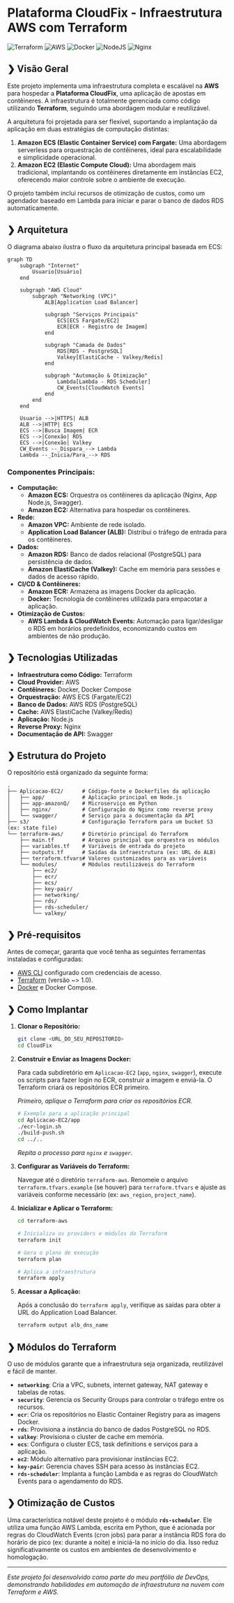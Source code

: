 # Plataforma CloudFix - Infraestrutura AWS com Terraform

![Terraform](https://img.shields.io/badge/Terraform-%237B42BC.svg?style=for-the-badge&logo=terraform&logoColor=white)
![AWS](https://img.shields.io/badge/AWS-%23FF9900.svg?style=for-the-badge&logo=amazon-aws&logoColor=white)
![Docker](https://img.shields.io/badge/docker-%230db7ed.svg?style=for-the-badge&logo=docker&logoColor=white)
![NodeJS](https://img.shields.io/badge/node.js-6DA55F?style=for-the-badge&logo=node.js&logoColor=white)
![Nginx](https://img.shields.io/badge/nginx-%23009639.svg?style=for-the-badge&logo=nginx&logoColor=white)

## ❯ Visão Geral

Este projeto implementa uma infraestrutura completa e escalável na **AWS** para hospedar a **Plataforma CloudFix**, uma aplicação de apostas em contêineres. A infraestrutura é totalmente gerenciada como código utilizando **Terraform**, seguindo uma abordagem modular e reutilizável.

A arquitetura foi projetada para ser flexível, suportando a implantação da aplicação em duas estratégias de computação distintas:
1.  **Amazon ECS (Elastic Container Service) com Fargate:** Uma abordagem serverless para orquestração de contêineres, ideal para escalabilidade e simplicidade operacional.
2.  **Amazon EC2 (Elastic Compute Cloud):** Uma abordagem mais tradicional, implantando os contêineres diretamente em instâncias EC2, oferecendo maior controle sobre o ambiente de execução.

O projeto também inclui recursos de otimização de custos, como um agendador baseado em Lambda para iniciar e parar o banco de dados RDS automaticamente.

## ❯ Arquitetura

O diagrama abaixo ilustra o fluxo da arquitetura principal baseada em ECS:

```mermaid
graph TD
    subgraph "Internet"
        Usuario[Usuário]
    end

    subgraph "AWS Cloud"
        subgraph "Networking (VPC)"
            ALB[Application Load Balancer]

            subgraph "Serviços Principais"
                ECS[ECS Fargate/EC2]
                ECR[ECR - Registro de Imagem]
            end

            subgraph "Camada de Dados"
                RDS[RDS - PostgreSQL]
                Valkey[ElastiCache - Valkey/Redis]
            end

            subgraph "Automação & Otimização"
                Lambda[Lambda - RDS Scheduler]
                CW_Events[CloudWatch Events]
            end
        end
    end

    Usuario -->|HTTPS| ALB
    ALB -->|HTTP| ECS
    ECS -->|Busca Imagem| ECR
    ECS -->|Conexão| RDS
    ECS -->|Conexão| Valkey
    CW_Events --_Dispara_--> Lambda
    Lambda --_Inicia/Para_--> RDS
```

### Componentes Principais:

*   **Computação:**
    *   **Amazon ECS:** Orquestra os contêineres da aplicação (Nginx, App Node.js, Swagger).
    *   **Amazon EC2:** Alternativa para hospedar os contêineres.
*   **Rede:**
    *   **Amazon VPC:** Ambiente de rede isolado.
    *   **Application Load Balancer (ALB):** Distribui o tráfego de entrada para os contêineres.
*   **Dados:**
    *   **Amazon RDS:** Banco de dados relacional (PostgreSQL) para persistência de dados.
    *   **Amazon ElastiCache (Valkey):** Cache em memória para sessões e dados de acesso rápido.
*   **CI/CD & Contêineres:**
    *   **Amazon ECR:** Armazena as imagens Docker da aplicação.
    *   **Docker:** Tecnologia de contêineres utilizada para empacotar a aplicação.
*   **Otimização de Custos:**
    *   **AWS Lambda & CloudWatch Events:** Automação para ligar/desligar o RDS em horários predefinidos, economizando custos em ambientes de não produção.

## ❯ Tecnologias Utilizadas

-   **Infraestrutura como Código:** Terraform
-   **Cloud Provider:** AWS
-   **Contêineres:** Docker, Docker Compose
-   **Orquestração:** AWS ECS (Fargate/EC2)
-   **Banco de Dados:** AWS RDS (PostgreSQL)
-   **Cache:** AWS ElastiCache (Valkey/Redis)
-   **Aplicação:** Node.js
-   **Reverse Proxy:** Nginx
-   **Documentação de API:** Swagger

## ❯ Estrutura do Projeto

O repositório está organizado da seguinte forma:

```
.
├── Aplicacao-EC2/      # Código-fonte e Dockerfiles da aplicação
│   ├── app/            # Aplicação principal em Node.js
│   ├── app-amazonQ/    # Microserviço em Python
│   ├── nginx/          # Configuração do Nginx como reverse proxy
│   └── swagger/        # Serviço para a documentação da API
├── s3/                 # Configuração Terraform para um bucket S3 (ex: state file)
└── terraform-aws/      # Diretório principal do Terraform
    ├── main.tf         # Arquivo principal que orquestra os módulos
    ├── variables.tf    # Variáveis de entrada do projeto
    ├── outputs.tf      # Saídas da infraestrutura (ex: URL do ALB)
    ├── terraform.tfvars# Valores customizados para as variáveis
    └── modules/        # Módulos reutilizáveis do Terraform
        ├── ec2/
        ├── ecr/
        ├── ecs/
        ├── key-pair/
        ├── networking/
        ├── rds/
        ├── rds-scheduler/
        └── valkey/
```

## ❯ Pré-requisitos

Antes de começar, garanta que você tenha as seguintes ferramentas instaladas e configuradas:

*   [AWS CLI](https://aws.amazon.com/cli/) configurado com credenciais de acesso.
*   [Terraform](https://www.terraform.io/downloads.html) (versão ~> 1.0).
*   [Docker](https://www.docker.com/get-started) e Docker Compose.

## ❯ Como Implantar

1.  **Clonar o Repositório:**
    ```bash
    git clone <URL_DO_SEU_REPOSITORIO>
    cd CloudFix
    ```

2.  **Construir e Enviar as Imagens Docker:**

    Para cada subdiretório em `Aplicacao-EC2` (`app`, `nginx`, `swagger`), execute os scripts para fazer login no ECR, construir a imagem e enviá-la. O Terraform criará os repositórios ECR primeiro.

    *Primeiro, aplique o Terraform para criar os repositórios ECR.*

    ```bash
    # Exemplo para a aplicação principal
    cd Aplicacao-EC2/app
    ./ecr-login.sh
    ./build-push.sh
    cd ../..
    ```
    *Repita o processo para `nginx` e `swagger`.*

3.  **Configurar as Variáveis do Terraform:**

    Navegue até o diretório `terraform-aws`. Renomeie o arquivo `terraform.tfvars.example` (se houver) para `terraform.tfvars` e ajuste as variáveis conforme necessário (ex: `aws_region`, `project_name`).

4.  **Inicializar e Aplicar o Terraform:**

    ```bash
    cd terraform-aws

    # Inicializa os providers e módulos do Terraform
    terraform init

    # Gera o plano de execução
    terraform plan

    # Aplica a infraestrutura
    terraform apply
    ```

5.  **Acessar a Aplicação:**

    Após a conclusão do `terraform apply`, verifique as saídas para obter a URL do Application Load Balancer.

    ```bash
    terraform output alb_dns_name
    ```

## ❯ Módulos do Terraform

O uso de módulos garante que a infraestrutura seja organizada, reutilizável e fácil de manter.

-   **`networking`**: Cria a VPC, subnets, internet gateway, NAT gateway e tabelas de rotas.
-   **`security`**: Gerencia os Security Groups para controlar o tráfego entre os recursos.
-   **`ecr`**: Cria os repositórios no Elastic Container Registry para as imagens Docker.
-   **`rds`**: Provisiona a instância do banco de dados PostgreSQL no RDS.
-   **`valkey`**: Provisiona o cluster de cache em memória.
-   **`ecs`**: Configura o cluster ECS, task definitions e serviços para a aplicação.
-   **`ec2`**: Módulo alternativo para provisionar instâncias EC2.
-   **`key-pair`**: Gerencia chaves SSH para acesso às instâncias EC2.
-   **`rds-scheduler`**: Implanta a função Lambda e as regras do CloudWatch Events para o agendamento do RDS.

## ❯ Otimização de Custos

Uma característica notável deste projeto é o módulo **`rds-scheduler`**. Ele utiliza uma função AWS Lambda, escrita em Python, que é acionada por regras do CloudWatch Events (cron jobs) para parar a instância RDS fora do horário de pico (ex: durante a noite) e iniciá-la no início do dia. Isso reduz significativamente os custos em ambientes de desenvolvimento e homologação.

---
*Este projeto foi desenvolvido como parte do meu portfólio de DevOps, demonstrando habilidades em automação de infraestrutura na nuvem com Terraform e AWS.*
